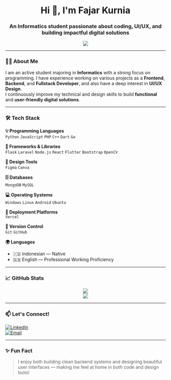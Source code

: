 <h1 align="center">Hi 👋, I'm Fajar Kurnia</h1>
<h3 align="center">An Informatics student passionate about coding, UI/UX, and building impactful digital solutions</h3>

<p align="center">
  <img src="https://readme-typing-svg.herokuapp.com?font=Fira+Code&size=20&pause=1000&center=true&vCenter=true&width=435&lines=Welcome+to+my+GitHub+profile!" />
</p>

---

### 👨‍💻 About Me

I am an active student majoring in **Informatics** with a strong focus on programming. I have experience working on various projects as a **Frontend**, **Backend**, and **Fullstack Developer**, and also have a deep interest in **UI/UX Design**.  
I continuously improve my technical and design skills to build **functional** and **user-friendly digital solutions**.

---

### 🛠️ Tech Stack

**💡 Programming Languages**  
`Python` `JavaScript` `PHP` `C++` `Dart` `Go`

**🧱 Frameworks & Libraries**  
`Flask` `Laravel` `Node.js` `React` `Flutter` `Bootstrap` `OpenCV`

**🎨 Design Tools**  
`Figma` `Canva`

**🗄️ Databases**  
`MongoDB` `MySQL`

**💻 Operating Systems**  
`Windows` `Linux` `Android` `Ubuntu`

**🚀 Deployment Platforms**  
`Vercel`

**🔧 Version Control**  
`Git` `GitHub`

**🌍 Languages**  
- 🇮🇩 Indonesian — Native  
- 🇬🇧 English — Professional Working Proficiency

---

### 📈 GitHub Stats

<p align="center">
  <img src="https://github-readme-stats.vercel.app/api?username=your-username&show_icons=true&theme=radical" />
  <br/>
  <img src="https://github-readme-stats.vercel.app/api/top-langs/?username=your-username&layout=compact&theme=radical" />
</p>

---

### 📫 Let's Connect!
[![LinkedIn](https://img.shields.io/badge/-LinkedIn-0077B5?style=flat-square&logo=linkedin&logoColor=white)](https://linkedin.com/in/your-link)  
[![Email](https://img.shields.io/badge/-Email-D14836?style=flat-square&logo=gmail&logoColor=white)](mailto:your-email@example.com)

---

### ✨ Fun Fact
> I enjoy both building clean backend systems and designing beautiful user interfaces — making me feel at home in both code and design tools!
